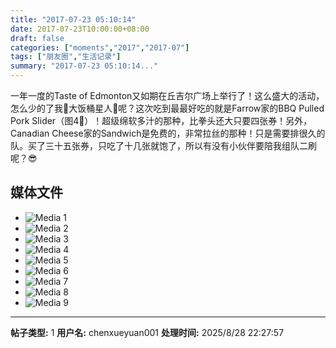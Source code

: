 ```yaml
---
title: "2017-07-23 05:10:14"
date: 2017-07-23T10:00:00+08:00
draft: false
categories: ["moments","2017","2017-07"]
tags: ["朋友圈","生活记录"]
summary: "2017-07-23 05:10:14..."
---
```


一年一度的Taste of Edmonton又如期在丘吉尔广场上举行了！这么盛大的活动，怎么少的了我🌟大饭桶星人🌟呢？这次吃到最最好吃的就是Farrow家的BBQ Pulled Pork Slider（图4⃣️）！超级绵软多汁的那种，比拳头还大只要四张券！另外，Canadian Cheese家的Sandwich是免费的，非常拉丝的那种！只是需要排很久的队。买了三十五张券，只吃了十几张就饱了，所以有没有小伙伴要陪我组队二刷呢？😎

## 媒体文件

- ![Media 1](/Moments/photos/2017-07-23/201707230510140.jpg)
- ![Media 2](/Moments/photos/2017-07-23/201707230510141.jpg)
- ![Media 3](/Moments/photos/2017-07-23/201707230510142.jpg)
- ![Media 4](/Moments/photos/2017-07-23/201707230510143.jpg)
- ![Media 5](/Moments/photos/2017-07-23/201707230510144.jpg)
- ![Media 6](/Moments/photos/2017-07-23/201707230510145.jpg)
- ![Media 7](/Moments/photos/2017-07-23/201707230510146.jpg)
- ![Media 8](/Moments/photos/2017-07-23/201707230510147.jpg)
- ![Media 9](/Moments/photos/2017-07-23/201707230510148.jpg)

---

**帖子类型:** 1
**用户名:** chenxueyuan001
**处理时间:** 2025/8/28 22:27:57